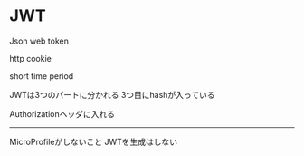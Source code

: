 # JWT

Json web token

http cookie 

short time period 

JWTは3つのパートに分かれる
3つ目にhashが入っている

Authorizationヘッダに入れる　

---
MicroProfileがしないこと
JWTを生成はしない

